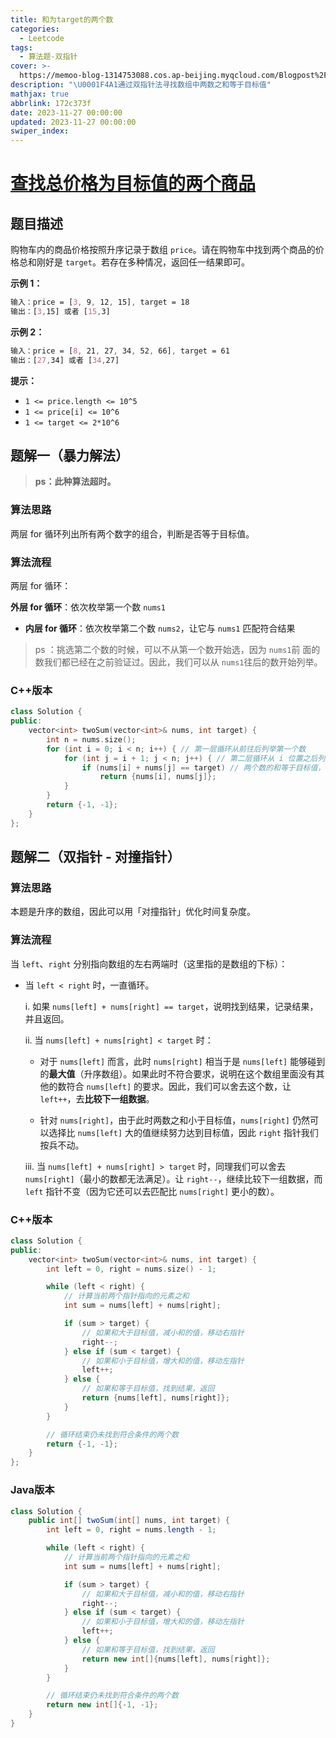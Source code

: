 ```yaml
---
title: 和为target的两个数
categories:
  - Leetcode
tags:
  - 算法题-双指针
cover: >-
  https://memoo-blog-1314753088.cos.ap-beijing.myqcloud.com/Blogpost%2FpostImage-23.webp
description: "\U0001F4A1通过双指针法寻找数组中两数之和等于目标值"
mathjax: true
abbrlink: 172c373f
date: 2023-11-27 00:00:00
updated: 2023-11-27 00:00:00
swiper_index:
---
```

# [查找总价格为目标值的两个商品](https://leetcode.cn/problems/he-wei-sde-liang-ge-shu-zi-lcof/)

## 题目描述

购物车内的商品价格按照升序记录于数组 `price`。请在购物车中找到两个商品的价格总和刚好是 `target`。若存在多种情况，返回任一结果即可。

**示例 1：**

```css
输入：price = [3, 9, 12, 15], target = 18
输出：[3,15] 或者 [15,3]
```

**示例 2：**

```css
输入：price = [8, 21, 27, 34, 52, 66], target = 61
输出：[27,34] 或者 [34,27]
```

**提示：**

- `1 <= price.length <= 10^5`
- `1 <= price[i] <= 10^6`
- `1 <= target <= 2*10^6`

## 题解一（暴⼒解法）

> **ps：此种算法超时。**

### 算法思路

两层 for 循环列出所有两个数字的组合，判断是否等于⽬标值。

### 算法流程

两层 for 循环： 

**外层 for 循环**：依次枚举第一个数 `nums1`

- **内层 for 循环**：依次枚举第二个数 `nums2`，让它与 `nums1` 匹配符合结果

> ps ：挑选第⼆个数的时候，可以不从第⼀个数开始选，因为 `nums1`前 ⾯的数我们都已经在之前验证过。因此，我们可以从 `nums1`往后的数开始列举。

### C++版本

```cpp
class Solution {
public:
    vector<int> twoSum(vector<int>& nums, int target) {
        int n = nums.size();
        for (int i = 0; i < n; i++) { // 第一层循环从前往后列举第一个数
            for (int j = i + 1; j < n; j++) { // 第二层循环从 i 位置之后列举第二个数
                if (nums[i] + nums[j] == target) // 两个数的和等于目标值，说明我们已经找到结果了
                    return {nums[i], nums[j]};
            }
        }
        return {-1, -1};
    }
};
```

##  题解⼆（双指针 - 对撞指针）

### 算法思路

本题是升序的数组，因此可以⽤「对撞指针」优化时间复杂度。

### 算法流程

当 `left`、`right` 分别指向数组的左右两端时（这里指的是数组的下标）：

- 当 `left < right` 时，一直循环。
  
  i. 如果 `nums[left] + nums[right] == target`，说明找到结果，记录结果，并且返回。
  
  ii. 当 `nums[left] + nums[right] < target` 时：
  
    - 对于 `nums[left]` 而言，此时 `nums[right]` 相当于是 `nums[left]` 能够碰到的**最大值**（升序数组）。如果此时不符合要求，说明在这个数组里面没有其他的数符合 `nums[left]` 的要求。因此，我们可以舍去这个数，让 `left++`，去**比较下一组数据**。
    
    - 针对 `nums[right]`，由于此时两数之和小于目标值，`nums[right]` 仍然可以选择比 `nums[left]` 大的值继续努力达到目标值，因此 `right` 指针我们按兵不动。
  
  iii. 当 `nums[left] + nums[right] > target` 时，同理我们可以舍去 `nums[right]`（最小的数都无法满足）。让 `right--`，继续比较下一组数据，而 `left` 指针不变（因为它还可以去匹配比 `nums[right]` 更小的数）。

### C++版本

```cpp
class Solution {
public:
    vector<int> twoSum(vector<int>& nums, int target) {
        int left = 0, right = nums.size() - 1;

        while (left < right) {
            // 计算当前两个指针指向的元素之和
            int sum = nums[left] + nums[right];

            if (sum > target) {
                // 如果和大于目标值，减小和的值，移动右指针
                right--;
            } else if (sum < target) {
                // 如果和小于目标值，增大和的值，移动左指针
                left++;
            } else {
                // 如果和等于目标值，找到结果，返回
                return {nums[left], nums[right]};
            }
        }

        // 循环结束仍未找到符合条件的两个数
        return {-1, -1};
    }
};
```

### Java版本

```java
class Solution {
    public int[] twoSum(int[] nums, int target) {
        int left = 0, right = nums.length - 1;

        while (left < right) {
            // 计算当前两个指针指向的元素之和
            int sum = nums[left] + nums[right];

            if (sum > target) {
                // 如果和大于目标值，减小和的值，移动右指针
                right--;
            } else if (sum < target) {
                // 如果和小于目标值，增大和的值，移动左指针
                left++;
            } else {
                // 如果和等于目标值，找到结果，返回
                return new int[]{nums[left], nums[right]};
            }
        }

        // 循环结束仍未找到符合条件的两个数
        return new int[]{-1, -1};
    }
}
```

